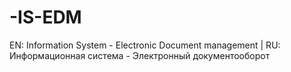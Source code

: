 # -IS-EDM
EN: Information System - Electronic Document management | RU: Информационная система - Электронный документооборот
